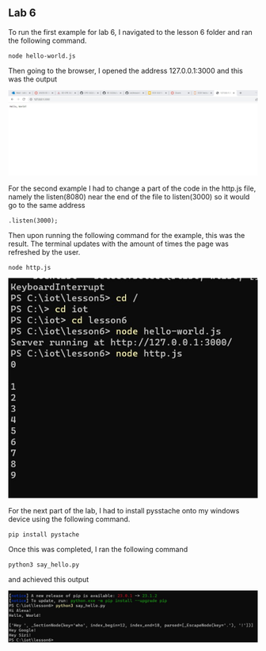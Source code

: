 ## Lab 6

To run the first example for lab 6, I navigated to the lesson 6 folder and ran the following command.
```
node hello-world.js
```

Then going to the browser, I opened the address 127.0.0.1:3000 and this was the output

![1](https://github.com/jgoceljak/CPE-322-A/blob/3fa18c5059b906fd4df430225b678d8deacd67c3/Lab6/nodejs%20output.jpg)

For the second example I had to change a part of the code in the http.js file, namely the listen(8080) near the end of the file to listen(3000) so it would go to the same address

```
.listen(3000);
```
Then upon running the following command for the example, this was the result. The terminal updates with the amount of times the page was refreshed by the user.

```
node http.js
```

![2](https://github.com/jgoceljak/CPE-322-A/blob/76d75cd3316ba13bc81171dfed9aff53c9d06ad8/Lab6/refreshing.jpg)

For the next part of the lab, I had to install pysstache onto my windows device using the following command.

```
pip install pystache
```

Once this was completed, I ran the following command

```
python3 say_hello.py
```

and achieved this output

![3](https://github.com/jgoceljak/CPE-322-A/blob/8c6a2cd877924ed362076bc93afe1aab94657956/Lab6/pystache.jpg)
